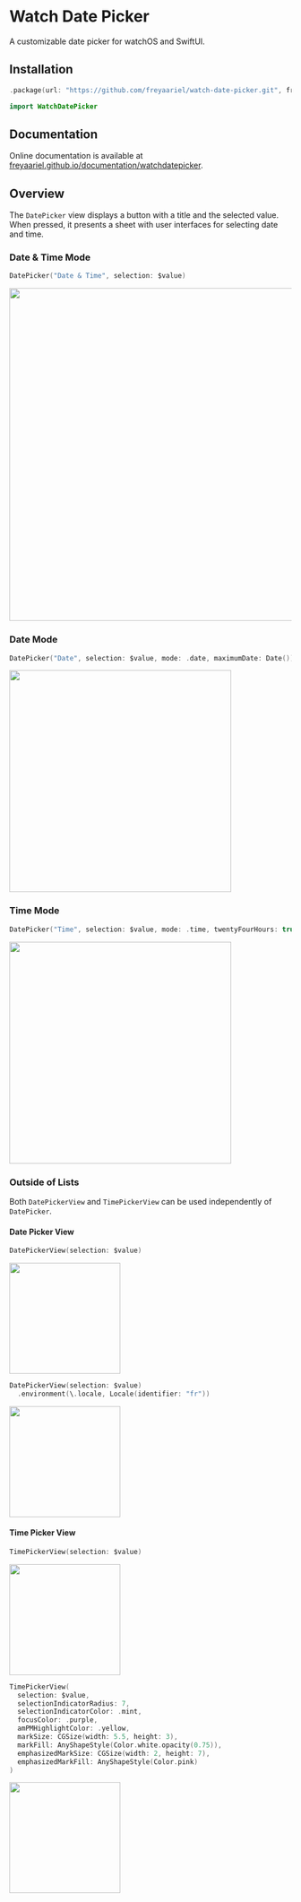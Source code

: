 # Watch Date Picker

A customizable date picker for watchOS and SwiftUI.


## Installation

```swift
.package(url: "https://github.com/freyaariel/watch-date-picker.git", from: "0.1.0")
```

```swift
import WatchDatePicker
```


## Documentation

Online documentation is available at [freyaariel.github.io/documentation/watchdatepicker](https://freyaariel.github.io/documentation/watchdatepicker/).


## Overview

The `DatePicker` view displays a button with a title and the selected value. When pressed, it presents a sheet with user interfaces for selecting date and time.


### Date & Time Mode

```swift
DatePicker("Date & Time", selection: $value)
```

<img src="https://github.com/freyaariel/watch-date-picker/blob/main/Sources/WatchDatePicker/Documentation.docc/Resources/Screenshots/DateAndTimeMode.png?raw=true" alt="" width="594" />


### Date Mode

```swift
DatePicker("Date", selection: $value, mode: .date, maximumDate: Date())
```

<img src="https://github.com/freyaariel/watch-date-picker/blob/main/Sources/WatchDatePicker/Documentation.docc/Resources/Screenshots/DateMode.png?raw=true" alt="" width="396" />


### Time Mode

```swift
DatePicker("Time", selection: $value, mode: .time, twentyFourHours: true)
```

<img src="https://github.com/freyaariel/watch-date-picker/blob/main/Sources/WatchDatePicker/Documentation.docc/Resources/Screenshots/TimeMode.png?raw=true" alt="" width="396" />


### Outside of Lists

Both `DatePickerView` and `TimePickerView` can be used independently of `DatePicker`.


#### Date Picker View

```swift
DatePickerView(selection: $value)
```

<img src="https://github.com/freyaariel/watch-date-picker/blob/main/Sources/WatchDatePicker/Documentation.docc/Resources/Screenshots/DatePickerView.png?raw=true" alt="" width="198" />


```swift
DatePickerView(selection: $value)
  .environment(\.locale, Locale(identifier: "fr"))
```

<img src="https://github.com/freyaariel/watch-date-picker/blob/main/Sources/WatchDatePicker/Documentation.docc/Resources/Screenshots/DatePickerView~fr.png?raw=true" alt="" width="198" />


#### Time Picker View

```swift
TimePickerView(selection: $value)
```

<img src="https://github.com/freyaariel/watch-date-picker/blob/main/Sources/WatchDatePicker/Documentation.docc/Resources/Screenshots/TimePickerView.png?raw=true" alt="" width="198" />


```swift
TimePickerView(
  selection: $value,
  selectionIndicatorRadius: 7,
  selectionIndicatorColor: .mint,
  focusColor: .purple,
  amPMHighlightColor: .yellow,
  markSize: CGSize(width: 5.5, height: 3),
  markFill: AnyShapeStyle(Color.white.opacity(0.75)),
  emphasizedMarkSize: CGSize(width: 2, height: 7),
  emphasizedMarkFill: AnyShapeStyle(Color.pink)
)
```

<img src="https://github.com/freyaariel/watch-date-picker/blob/main/Sources/WatchDatePicker/Documentation.docc/Resources/Screenshots/TimePickerView~custom.png?raw=true" alt="" width="198" />

<!--

**ℹ️ Note:**

The API exposed by `WatchDatePicker` is different from that of SwiftUI’s built-in date picker. When sharing code between multiple platforms, `#if os(watchOS)`, target memberships, or namespaces can be used to disambiguate.


## Topics

### Setting Date Picker Mode

```swift
var mode: DatePicker.Mode
```
Mode that determines the appearance of a date picker. Default is `.dateAndTime`.


### Customizing Appearance

```swift
var confirmationColor: Color? 
```
The color for the date & time confirmation button.
Default is `.green`.
When `mode` is not `.dateAndTime`, this value is ignored.

```swift
var confirmationTitleKey: LocalizedStringKey?
```
The title of the date & time confirmation button.
Default is “Continue” if `mode` is `.dateAndTime`, or “Done” if `mode` is `.date`.
When `mode` is `.time` or nil, this value is ignored.

```swift
var selectionIndicatorRadius: CGFloat?
```
The radius of the time selection indicators.
Default is 2.25.
When `mode` is `.date`, this value is ignored.

```swift
var selectionIndicatorColor: Color?
```
The color for the time selection indicators.
Default is `.accentColor`.
When `mode` is `.date`, this value is ignored.

```swift
var focusColor: Color?
```
The color for the focus outline of time fields.
Default is `.green`.

-->

<!-- TODO: add more -->

